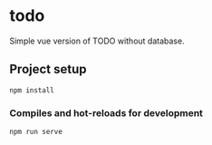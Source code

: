 # todo
Simple vue version of TODO without database.

## Project setup
```
npm install
```

### Compiles and hot-reloads for development
```
npm run serve
```


